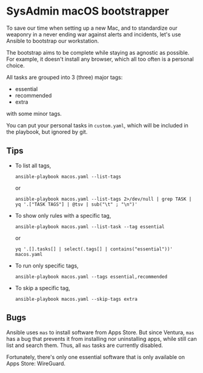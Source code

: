 #   SysAdmin macOS bootstrapper

To save our time when setting up a new Mac,
and to standardize our weaponry in a never ending war
against alerts and incidents,
let's use Ansible to bootstrap our workstation.

The bootstrap aims to be complete while staying as agnostic as possible.
For example, it doesn't install any browser,
which all too often is a personal choice.

All tasks are grouped into 3 (three) major tags:

-   essential
-   recommended
-   extra

with some minor tags.

You can put your personal tasks in `custom.yaml`,
which will be included in the playbook,
but ignored by git.

##  Tips

-   To list all tags,

    ```shell
    ansible-playbook macos.yaml --list-tags
    ```

    or

    ```shell
    ansible-playbook macos.yaml --list-tags 2>/dev/null | grep TASK | yq '.["TASK TAGS"] | @tsv | sub("\t" ; "\n")'
    ```

-   To show only rules with a specific tag,

    ```shell
    ansible-playbook macos.yaml --list-task --tag essential
    ```

    or

    ```shell
    yq '.[].tasks[] | select(.tags[] | contains("essential"))' macos.yaml
    ```

-   To run only specific tags,

    ```
    ansible-playbook macos.yaml --tags essential,recommended
    ```

-   To skip a specific tag,

    ```
    ansible-playbook macos.yaml --skip-tags extra
    ```

##  Bugs

Ansible uses `mas` to install software from Apps Store.
But since Ventura,
`mas` has a bug that prevents it from installing nor uninstalling apps,
while still can list and search them.
Thus, all `mas` tasks are currently disabled.

Fortunately, there's only one essential software
that is only available on Apps Store: WireGuard.

